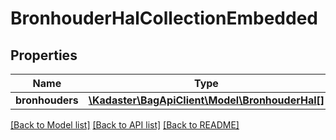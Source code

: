 # BronhouderHalCollectionEmbedded

## Properties
Name | Type | Description | Notes
------------ | ------------- | ------------- | -------------
**bronhouders** | [**\Kadaster\BagApiClient\Model\BronhouderHal[]**](BronhouderHal.md) |  | [optional] 

[[Back to Model list]](../../README.md#documentation-for-models) [[Back to API list]](../../README.md#documentation-for-api-endpoints) [[Back to README]](../../README.md)

